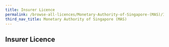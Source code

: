 ```yaml
---
title: Insurer Licence
permalink: /browse-all-licences/Monetary-Authority-of-Singapore-(MAS)/Insurer-Licence
third_nav_title: Monetary Authority of Singapore (MAS)
---
```

## Insurer Licence
